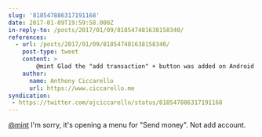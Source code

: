 ```yaml
---
slug: '818547886317191168'
date: 2017-01-09T19:59:58.000Z
in-reply-to: /posts/2017/01/09/818547481638158340/
references:
  - url: /posts/2017/01/09/818547481638158340/
    post-type: tweet
    content: >
        @mint Glad the "add transaction" + button was added on Android menu bar. But it's the same icon as "add account" 😕
    author:
      name: Anthony Ciccarello
      url: https://www.ciccarello.me
syndication:
 - https://twitter.com/ajciccarello/status/818547886317191168
---
```


[@mint](https://twitter.com/mint) I'm sorry, it's opening a menu for "Send money". Not add account.
